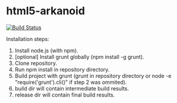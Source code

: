 html5-arkanoid
==============

[![Build Status](https://travis-ci.org/jsikorski/html5-arkanoid.png)](https://travis-ci.org/jsikorski/html5-arkanoid)

Installation steps:

1. Install node.js (with npm).
2. [optional] Install grunt globally (npm install -g grunt).
3. Clone repository.
4. Run npm install in repository directory.
5. Build project with grunt (grunt in repository directory or node -e "require('grunt').cli()" if step 2 was ommited).
6. build dir will contain intermediate build results.
7. release dir will contain final build results.